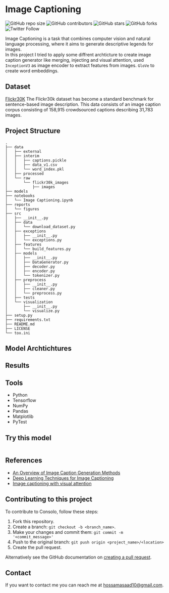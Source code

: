 # Image Captioning

![GitHub repo size](https://img.shields.io/github/repo-size/hossamasaad/Image-Captioning)
![GitHub contributors](https://img.shields.io/github/contributors/hossamasaad/Image-Captioning)
![GitHub stars](https://img.shields.io/github/stars/hossamasaad/Image-Captioning?style=social)
![GitHub forks](https://img.shields.io/github/forks/hossamasaad/Image-Captioning?style=social)
![Twitter Follow](https://img.shields.io/twitter/follow/hossamasaad10?style=social)

Image Captioning is a task that combines computer vision and natural language processing, where it aims to generate descriptive legends for images.
<br>
In this project I tried to apply some diffrent archticture to create image caption generator like merging, injecting and visual attention,
used `InceptionV3` as image encoder to extract features from images. `GloVe` to create word embeddings.

## Dataset
[Flickr30K](https://www.kaggle.com/datasets/hsankesara/flickr-image-dataset) The Flickr30k dataset has become a standard benchmark for sentence-based image description.
This data consists of an image caption corpus consisting of 158,915 crowdsourced captions describing 31,783 images.

## Project Structure
```
.
├── data
│   ├── external
│   ├── interim
│   │   ├── captions.pickle
│   │   ├── data_v1.csv
│   │   └── word_index.pkl
│   ├── processed
│   └── raw
│       └── flickr30k_images
│           ├── images
├── models
├── notebooks
│   └── Image Captioning.ipynb
├── reports
│   └── figures
├── src
│   ├── __init__.py
│   ├── data
│   │   └── download_dataset.py
│   ├── exceptions
│   │   ├── __init__.py
│   │   └── exceptions.py
│   ├── features
│   │   └── build_features.py
│   ├── models
│   │   ├── __init__.py
│   │   ├── DataGenerator.py
│   │   ├── decoder.py
│   │   ├── encoder.py
│   │   └── tokenizer.py
│   ├── preprocess
│   │   ├── __init__.py
│   │   ├── cleaner.py
│   │   └── preprocess.py
│   ├── tests
│   └── visualization
│       ├── __init__.py
│       └── visualize.py
├── setup.py
├── requirements.txt
├── README.md
├── LICENSE
└── tox.ini
```
## Model Archtichtures

## Results

## Tools
- Python
- Tensorflow
- NumPy
- Pandas
- Matplotlib
- PyTest

## Try this model
```
```

## References
- [An Overview of Image Caption Generation Methods](https://www.hindawi.com/journals/cin/2020/3062706/)
- [Deep Learning Techniques for Image Captioning](https://researchrepository.murdoch.edu.au/id/eprint/60782/1/Hossain2020.pdf)
- [Image captioning with visual attention](https://www.tensorflow.org/tutorials/text/image_captioning)

  
## Contributing to this project
To contribute to Consolo, follow these steps:

1. Fork this repository.
2. Create a branch: `git checkout -b <branch_name>`.
3. Make your changes and commit them: `git commit -m '<commit_message>'`
4. Push to the original branch: `git push origin <project_name>/<location>`
5. Create the pull request.

Alternatively see the GitHub documentation on [creating a pull request](https://help.github.com/en/github/collaborating-with-issues-and-pull-requests/creating-a-pull-request).

## Contact

If you want to contact me you can reach me at hossamasaad10@gmail.com.
